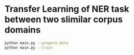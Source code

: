 # Transfer Learning of NER task between two slimilar corpus domains

```bash
python main.py --prepare_data
python main.py --train
```